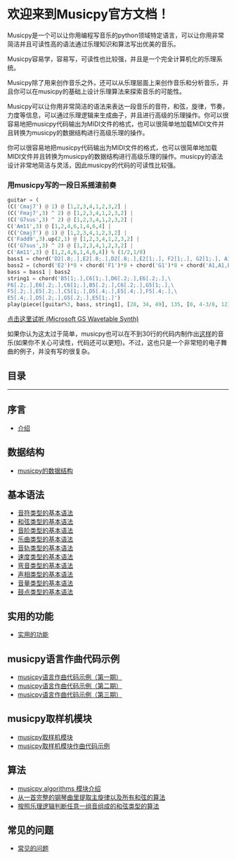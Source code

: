 欢迎来到Musicpy官方文档！
===================================

Musicpy是一个可以让你用编程写音乐的python领域特定语言，可以让你用非常简洁并且可读性高的语法通过乐理知识和算法写出优美的音乐。

Musicpy容易学，容易写，可读性也比较强，并且是一个完全计算机化的乐理系统。

Musicpy除了用来创作音乐之外，还可以从乐理层面上来创作音乐和分析音乐，并且你可以在musicpy的基础上设计乐理算法来探索音乐的可能性。

Musicpy可以让你用非常简洁的语法来表达一段音乐的音符，和弦，旋律，节奏，力度等信息，可以通过乐理逻辑来生成曲子，并且进行高级的乐理操作。你可以很容易地把musicpy代码输出为MIDI文件的格式，也可以很简单地加载MIDI文件并且转换为musicpy的数据结构进行高级乐理的操作。

你可以很容易地把musicpy代码输出为MIDI文件的格式，也可以很简单地加载MIDI文件并且转换为musicpy的数据结构进行高级乐理的操作。musicpy的语法设计非常地简洁与灵活，因此musicpy的代码的可读性比较强。

### 用musicpy写的一段日系摇滚前奏

```python
guitar = (
(C('Cmaj7') @ 1) @ [1,2,3,4,1,2,3,2] |
(C('Fmaj7',3) ^ 2) @ [1,2,3,4,1,2,3,2] |
(C('G7sus',3) ^ 2) @ [1,2,3,4,1,2,3,2] |
C('Am11',3) @ [1,2,4,6,1,4,6,4] |
(C('Cmaj7') @ 1) @ [1,2,3,4,1,2,3,2] |
C('Fadd9',3).up(2,1) @ [1,2,3,4,1,2,3,2] |
(C('G7sus',3) ^ 2) @ [1,2,3,4,1,2,3,2] |
C('Am11',3) @ [1,2,4,6,1,4,6,4]) % (1/2,1/8)
bass1 = chord('D2[.8;.],E2[.8;.],D2[.8;.],E2[1;.], F2[1;.], G2[1;.], A1[.2;.], A2[.8;.], G2[.8;.], E2[.8;.], D2[.8;.]')
bass2 = (chord('E2')*8 + chord('F1')*8 + chord('G1')*8 + chord('A1,A1,E2,A1,A2,A1,G2,D2')) % (1/8,1/8) % 4
bass = bass1 | bass2
string1 = chord('B5[1;.],C6[1;.],D6[.2;.],E6[.2;.],\
F6[.2;.],E6[.2;.],C6[1;.],B5[.2;.],C6[.2;.],G5[1;.],\
F5[.2;.],E5[.2;.],C5[1;.],D5[.4;.],E5[.4;.],F5[.4;.],\
E5[.4;.],D5[.2;.],G5[.2;.],E5[1;.]')
play(piece([guitar%3, bass, string1], [28, 34, 49], 135, [0, 4-3/8, 12]))
```

[点击这里试听 (Microsoft GS Wavetable Synth)](https://drive.google.com/file/d/1tMKLt3oFdmiGQPTdFVolGvBE1gVGNSwa/view?usp=sharing)

如果你认为这太过于简单，musicpy也可以在不到30行的代码内制作出[这样](https://drive.google.com/file/d/1j66Ux0KYMiOW6yHGBidIhwF9zcbDG5W0/view?usp=sharing)的音乐(如果你不关心可读性，代码还可以更短)。不过，这也只是一个非常短的电子舞曲的例子，并没有写的很复杂。


## 目录
-------------

## 序言

* [介绍](https://musicpy.readthedocs.io/zh_CN/latest/Introduction/)

## 数据结构

* [musicpy的数据结构](https://musicpy.readthedocs.io/zh_CN/latest/Data%20Structures%20of%20musicpy/) 

## 基本语法

* [音符类型的基本语法](https://musicpy.readthedocs.io/zh_CN/latest/Basic%20syntax%20of%20note%20type/)
* [和弦类型的基本语法](https://musicpy.readthedocs.io/zh_CN/latest/Basic%20syntax%20of%20chord%20type/)
* [音阶类型的基本语法](https://musicpy.readthedocs.io/zh_CN/latest/Basic%20syntax%20of%20scale%20type/)
* [乐曲类型的基本语法](https://musicpy.readthedocs.io/zh_CN/latest/Basic%20syntax%20of%20piece%20type/)
* [音轨类型的基本语法](https://musicpy.readthedocs.io/zh_CN/latest/Basic%20syntax%20of%20track%20type/)
* [速度类型的基本语法](https://musicpy.readthedocs.io/zh_CN/latest/Basic%20syntax%20of%20tempo%20type/)
* [弯音类型的基本语法](https://musicpy.readthedocs.io/zh_CN/latest/Basic%20syntax%20of%20pitch_bend%20type/)
* [声相类型的基本语法](https://musicpy.readthedocs.io/zh_CN/latest/Basic%20syntax%20of%20pan%20type/)
* [音量类型的基本语法](https://musicpy.readthedocs.io/zh_CN/latest/Basic%20syntax%20of%20volume%20type/)
* [鼓点类型的基本语法](https://musicpy.readthedocs.io/zh_CN/latest/Basic%20syntax%20of%20drum%20type/)

## 实用的功能

* [实用的功能](https://musicpy.readthedocs.io/zh_CN/latest/Useful%20functionality/)

## musicpy语言作曲代码示例

* [musicpy语言作曲代码示例（第一期）](https://musicpy.readthedocs.io/zh_CN/latest/musicpy%20composition%20code%20examples%20part%201/)
* [musicpy语言作曲代码示例（第二期）](https://musicpy.readthedocs.io/zh_CN/latest/musicpy%20composition%20code%20examples%20part%202/)
* [musicpy语言作曲代码示例（第三期）](https://musicpy.readthedocs.io/zh_CN/latest/musicpy%20composition%20code%20examples%20part%203/)

## musicpy取样机模块

* [musicpy取样机模块](https://musicpy.readthedocs.io/zh_CN/latest/musicpy%20sampler%20module/) 
* [musicpy取样机模块作曲代码示例](https://musicpy.readthedocs.io/zh_CN/latest/musicpy%20sampler%20module%20composition%20code%20examples/)

## 算法

* [musicpy algorithms 模块介绍](https://musicpy.readthedocs.io/zh_CN/latest/Introduction%20of%20musicpy%20algorithms%20module/)
* [从一首完整的钢琴曲里提取主旋律以及所有和弦的算法](https://musicpy.readthedocs.io/zh_CN/latest/the%20algorithm%20to%20split%20the%20main%20melody%20and%20chords%20from%20a%20piece%20of%20music/)
* [按照乐理逻辑判断任意一组音组成的和弦类型的算法](https://musicpy.readthedocs.io/zh_CN/latest/the%20algorithm%20to%20determine%20the%20chord%20type%20of%20any%20group%20of%20notes%20according%20to%20the%20logic%20of%20music%20theory/)

## 常见的问题

* [常见的问题](https://musicpy.readthedocs.io/zh_CN/latest/Frequently%20Asked%20Questions/)
